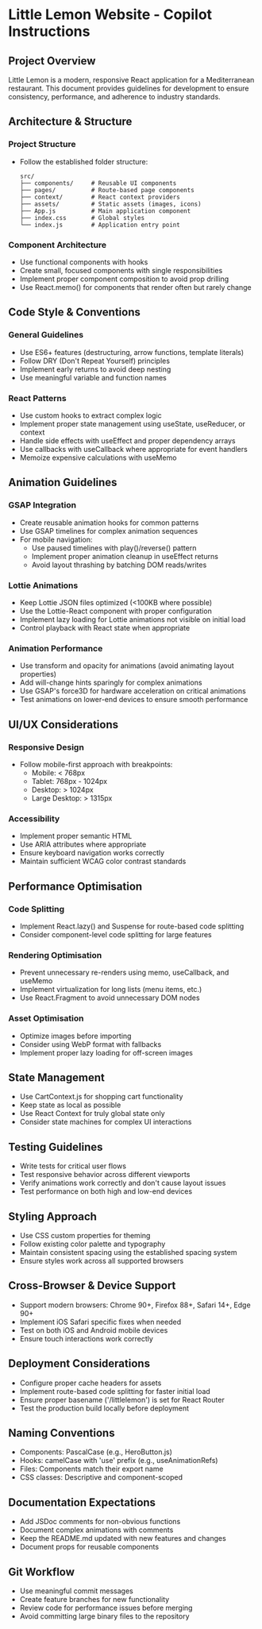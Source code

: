 # Little Lemon Website - Copilot Instructions

## Project Overview

Little Lemon is a modern, responsive React application for a Mediterranean restaurant. This document provides guidelines for development to ensure consistency, performance, and adherence to industry standards.

## Architecture & Structure

### Project Structure
- Follow the established folder structure:
  ```
  src/
  ├── components/     # Reusable UI components
  ├── pages/          # Route-based page components
  ├── context/        # React context providers
  ├── assets/         # Static assets (images, icons)
  ├── App.js          # Main application component
  ├── index.css       # Global styles
  └── index.js        # Application entry point
  ```

### Component Architecture
- Use functional components with hooks
- Create small, focused components with single responsibilities
- Implement proper component composition to avoid prop drilling
- Use React.memo() for components that render often but rarely change

## Code Style & Conventions

### General Guidelines
- Use ES6+ features (destructuring, arrow functions, template literals)
- Follow DRY (Don't Repeat Yourself) principles
- Implement early returns to avoid deep nesting
- Use meaningful variable and function names

### React Patterns
- Use custom hooks to extract complex logic
- Implement proper state management using useState, useReducer, or context
- Handle side effects with useEffect and proper dependency arrays
- Use callbacks with useCallback where appropriate for event handlers
- Memoize expensive calculations with useMemo

## Animation Guidelines

### GSAP Integration
- Create reusable animation hooks for common patterns
- Use GSAP timelines for complex animation sequences
- For mobile navigation:
  - Use paused timelines with play()/reverse() pattern
  - Implement proper animation cleanup in useEffect returns
  - Avoid layout thrashing by batching DOM reads/writes

### Lottie Animations
- Keep Lottie JSON files optimized (<100KB where possible)
- Use the Lottie-React component with proper configuration
- Implement lazy loading for Lottie animations not visible on initial load
- Control playback with React state when appropriate

### Animation Performance
- Use transform and opacity for animations (avoid animating layout properties)
- Add will-change hints sparingly for complex animations
- Use GSAP's force3D for hardware acceleration on critical animations
- Test animations on lower-end devices to ensure smooth performance

## UI/UX Considerations

### Responsive Design
- Follow mobile-first approach with breakpoints:
  - Mobile: < 768px
  - Tablet: 768px - 1024px
  - Desktop: > 1024px
  - Large Desktop: > 1315px

### Accessibility
- Implement proper semantic HTML
- Use ARIA attributes where appropriate
- Ensure keyboard navigation works correctly
- Maintain sufficient WCAG color contrast standards

## Performance Optimisation

### Code Splitting
- Implement React.lazy() and Suspense for route-based code splitting
- Consider component-level code splitting for large features

### Rendering Optimisation
- Prevent unnecessary re-renders using memo, useCallback, and useMemo
- Implement virtualization for long lists (menu items, etc.)
- Use React.Fragment to avoid unnecessary DOM nodes

### Asset Optimisation
- Optimize images before importing
- Consider using WebP format with fallbacks
- Implement proper lazy loading for off-screen images

## State Management

- Use CartContext.js for shopping cart functionality
- Keep state as local as possible
- Use React Context for truly global state only
- Consider state machines for complex UI interactions

## Testing Guidelines

- Write tests for critical user flows
- Test responsive behavior across different viewports
- Verify animations work correctly and don't cause layout issues
- Test performance on both high and low-end devices

## Styling Approach

- Use CSS custom properties for theming
- Follow existing color palette and typography
- Maintain consistent spacing using the established spacing system
- Ensure styles work across all supported browsers

## Cross-Browser & Device Support

- Support modern browsers: Chrome 90+, Firefox 88+, Safari 14+, Edge 90+
- Implement iOS Safari specific fixes when needed
- Test on both iOS and Android mobile devices
- Ensure touch interactions work correctly

## Deployment Considerations

- Configure proper cache headers for assets
- Implement route-based code splitting for faster initial load
- Ensure proper basename ('/littlelemon') is set for React Router
- Test the production build locally before deployment

## Naming Conventions

- Components: PascalCase (e.g., HeroButton.js)
- Hooks: camelCase with 'use' prefix (e.g., useAnimationRefs)
- Files: Components match their export name
- CSS classes: Descriptive and component-scoped

## Documentation Expectations

- Add JSDoc comments for non-obvious functions
- Document complex animations with comments
- Keep the README.md updated with new features and changes
- Document props for reusable components

## Git Workflow

- Use meaningful commit messages
- Create feature branches for new functionality
- Review code for performance issues before merging
- Avoid committing large binary files to the repository